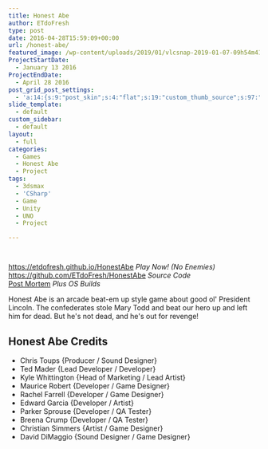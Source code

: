 ```yaml
---
title: Honest Abe
author: ETdoFresh
type: post
date: 2016-04-28T15:59:09+00:00
url: /honest-abe/
featured_image: /wp-content/uploads/2019/01/vlcsnap-2019-01-07-09h54m41s783-1200x675.png
ProjectStartDate:
  - January 13 2016
ProjectEndDate:
  - April 28 2016
post_grid_post_settings:
  - 'a:14:{s:9:"post_skin";s:4:"flat";s:19:"custom_thumb_source";s:97:"https://www.etdofresh.com/wp-content/plugins/post-grid/assets/frontend/css/images/placeholder.png";s:16:"thumb_custom_url";s:0:"";s:17:"font_awesome_icon";s:0:"";s:23:"font_awesome_icon_color";s:0:"";s:22:"font_awesome_icon_size";s:0:"";s:17:"custom_youtube_id";s:0:"";s:15:"custom_vimeo_id";s:0:"";s:21:"custom_dailymotion_id";s:0:"";s:14:"custom_mp3_url";s:0:"";s:20:"custom_soundcloud_id";s:0:"";s:16:"custom_video_MP4";s:0:"";s:16:"custom_video_OGV";s:0:"";s:17:"custom_video_WEBM";s:0:"";}'
slide_template:
  - default
custom_sidebar:
  - default
layout:
  - full
categories:
  - Games
  - Honest Abe
  - Project
tags:
  - 3dsmax
  - 'CSharp'
  - Game
  - Unity
  - UNO
  - Project

---
```

<div class="wp-block-columns has-2-columns">
  <div class="wp-block-column">
    <figure class="wp-block-image"><a href="https://www.etdofresh.com/wp-content/uploads/2019/01/vlcsnap-2019-01-07-09h54m41s783.png"><img class="wp-image-1451" src="https://www.etdofresh.com/wp-content/uploads/2019/01/vlcsnap-2019-01-07-09h54m41s783-1024x576.png" alt="" srcset="http://localhost/wp-content/uploads/2019/01/vlcsnap-2019-01-07-09h54m41s783-1024x576.png 1024w, http://localhost/wp-content/uploads/2019/01/vlcsnap-2019-01-07-09h54m41s783-1080x608.png 1080w, http://localhost/wp-content/uploads/2019/01/vlcsnap-2019-01-07-09h54m41s783-300x169.png 300w, http://localhost/wp-content/uploads/2019/01/vlcsnap-2019-01-07-09h54m41s783-768x432.png 768w, http://localhost/wp-content/uploads/2019/01/vlcsnap-2019-01-07-09h54m41s783-1200x675.png 1200w, http://localhost/wp-content/uploads/2019/01/vlcsnap-2019-01-07-09h54m41s783.png 1920w" sizes="(max-width: 1024px) 100vw, 1024px" /></a></figure>
  </div>

  <div class="wp-block-column">
    <figure class="wp-block-image"><a href="https://www.etdofresh.com/wp-content/uploads/2019/01/vlcsnap-2019-01-07-09h56m19s141.png"><img class="wp-image-1452" src="https://www.etdofresh.com/wp-content/uploads/2019/01/vlcsnap-2019-01-07-09h56m19s141-1024x576.png" alt="" srcset="http://localhost/wp-content/uploads/2019/01/vlcsnap-2019-01-07-09h56m19s141-1024x576.png 1024w, http://localhost/wp-content/uploads/2019/01/vlcsnap-2019-01-07-09h56m19s141-300x169.png 300w, http://localhost/wp-content/uploads/2019/01/vlcsnap-2019-01-07-09h56m19s141-768x432.png 768w, http://localhost/wp-content/uploads/2019/01/vlcsnap-2019-01-07-09h56m19s141-1200x675.png 1200w, http://localhost/wp-content/uploads/2019/01/vlcsnap-2019-01-07-09h56m19s141.png 1920w" sizes="(max-width: 1024px) 100vw, 1024px" /></a></figure>
  </div>
</div>

<p class="SoftwareLink">
  <a href="https://etdofresh.github.io/HonestAbe">https://etdofresh.github.io/HonestAbe</a> <em>Play Now! (No Enemies)</em><br /><a href="https://github.com/ETdoFresh/HonestAbe">https://github.com/ETdoFresh/HonestAbe</a> <em>Source Code</em><br /><a href="https://www.etdofresh.com/honest-abe-post-mortem-game-dev-meetup/">Post Mortem</a> <em>Plus OS Builds</em>
</p>

Honest Abe is an arcade beat-em up style game about good ol' President Lincoln. The confederates stole Mary Todd and beat our hero up and left him for dead. But he's not dead, and he's out for revenge!

<!--more-->

## Honest Abe Credits

  * Chris Toups {Producer / Sound Designer}
  * Ted Mader {Lead Developer / Developer}
  * Kyle Whittington {Head of Marketing / Lead Artist}
  * Maurice Robert {Developer / Game Designer}
  * Rachel Farrell {Developer / Game Designer}
  * Edward Garcia {Developer / Artist}
  * Parker Sprouse {Developer / QA Tester}
  * Breena Crump {Developer / QA Tester}
  * Christian Simmers {Artist / Game Designer}
  * David DiMaggio {Sound Designer / Game Designer}
